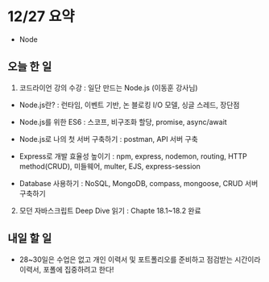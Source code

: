 # 12/27 요약
- Node

## 오늘 한 일
1. 코드라이언 강의 수강 : 일단 만드는 Node.js (이동훈 강사님)

- Node.js란? : 런타임, 이벤트 기반, 논 블로킹 I/O 모델, 싱글 스레드, 장단점

- Node.js를 위한 ES6 : 스코프, 비구조화 할당, promise, async/await

- Node.js로 나의 첫 서버 구축하기 : postman, API 서버 구축

- Express로 개발 효율성 높이기 : npm, express, nodemon, routing, HTTP method(CRUD), 미들웨어, multer, EJS, express-session

- Database 사용하기 : NoSQL, MongoDB, compass, mongoose, CRUD 서버 구축하기

2. 모던 자바스크립트 Deep Dive 읽기 : Chapte 18.1~18.2 완료

## 내일 할 일
- 28~30일은 수업은 없고 개인 이력서 및 포트폴리오를 준비하고 점검받는 시간이라 이력서, 포폴에 집중하려고 한다!